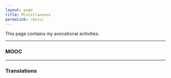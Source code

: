 ```yaml
---
layout: page
title: Miscellaneous
permalink: /misc/
---
```


This page contains my avocational activities.

<hr />

<h3>MOOC</h3>

<hr />

<h3>Translations</h3>
